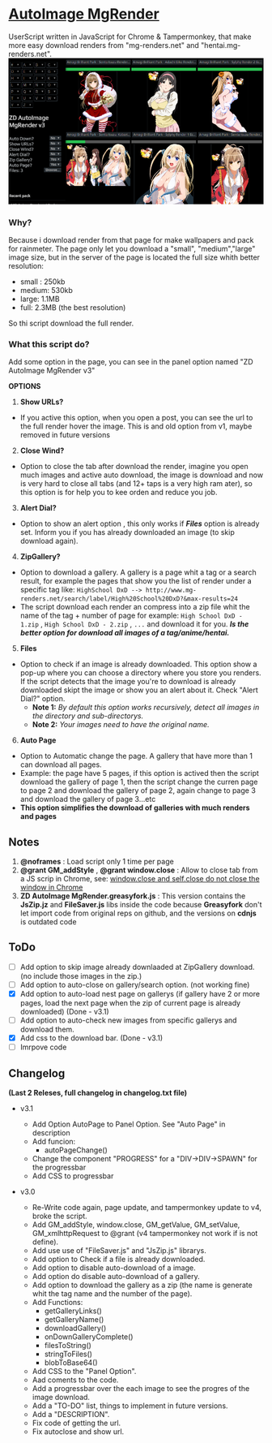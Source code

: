 # [AutoImage MgRender](https://github.com/ZeroDrako/AutoImage-MgRender)
UserScript written in JavaScript for Chrome & Tampermonkey, that make more easy download renders from "mg-renders.net" and "hentai.mg-renders.net".
![MENU](https://raw.githubusercontent.com/ZeroDrako/AutoImage-MgRender/master/0.PNG)

### Why?
Because i download render from that page for make wallpapers and pack for rainmeter.
The page only let you download a "small", "medium","large" image size, but in the server of the page is located the full size whith better resolution:
- small :     250kb
- medium:     530kb
- large:      1.1MB
- full:       2.3MB (the best resolution)
 
So thi script download the full render.

### What this script do?
Add some option in the page, you can see in the panel option named "ZD AutoImage MgRender v3"

**OPTIONS**

1. **Show URLs?**
  - If you active this option, when you open a post, you can see the url to the full render hover the image. This is and old option from v1, maybe removed in future versions

2. **Close Wind?**
  - Option to close the tab after download the render, imagine you open much images and active auto download, the image is download and now is very hard to close all tabs (and 12+ taps is a very high ram ater), so this option is for help you to kee orden and reduce you job.

3. **Alert Dial?**
  - Option to show an alert option , this only works if *__Files__* option is already set. Inform you if you has already downloaded an image (to skip download again).

4. **ZipGallery?**
  - Option to download a gallery. A gallery is a page whit a tag or a search result, for example the pages that show you the list of render under a specific tag like: 
  ```HighSchool DxD --> http://www.mg-renders.net/search/label/High%20School%20DxD?&max-results=24```
  - The script download each render an compress into a zip file whit the name of the tag + number of page for example:
  ```High School DxD - 1.zip``` , ```High School DxD - 2.zip``` , ```...```
  and download it for you. *__Is the better option for download all images of a tag/anime/hentai.__*

5. **Files**
  - Option to check if an image is already downloaded. This option show a pop-up where you can choose a directory where you store you renders. If the script detects that the image you're to download is already downloaded skipt the image or show you an alert about it. Check "Alert Dial?" option.
    - **Note 1:** *By default this option works recursively, detect all images in the directory and sub-directorys.*
    - **Note 2:** *Your images need to have the original name.*

6. **Auto Page**
  - Option to Automatic change the page. A gallery that have more than 1 can download all pages.
  - Example: the page have 5 pages, if this option is actived then the script download the gallery of page 1, then the script change the curren page to page 2 and download the gallery of page 2, again change to page 3 and download the gallery of page 3...etc
  - **This option simplifies the download of galleries with much renders and pages**

## Notes
1. **@noframes** : Load script only 1 time per page
2. **@grant GM_addStyle** , **@grant window.close** : Allow to close tab from a JS scrip in Chrome, see: [window.close and self.close do not close the window in Chrome](http://stackoverflow.com/questions/19761241/window-close-and-self-close-do-not-close-the-window-in-chrome)
3. **ZD AutoImage MgRender.greasyfork.js** : This version contains the __JsZip.jz__ and __FileSaver.js__ libs  inside the code because __Greasyfork__ don't let import code from original reps on github, and the versions on __cdnjs__ is outdated code

## ToDo
- [ ] Add option to skip image already downlaaded at ZipGallery download. (no include those images in the zip.)
- [ ] Add option to auto-close on gallery/search option. (not working fine)
- [x] Add option to auto-load nest page on gallerys (if gallery have 2 or more pages, load the next page when the zip of current page is already downloaded) (Done - v3.1)
- [ ] Add option to auto-check new images from specific gallerys and download them.
- [x] Add css to the download bar. (Done - v3.1)
- [ ] Imrpove code

## Changelog
**(Last 2 Releses, full changelog in __changelog.txt__ file)**
- v3.1
  - Add Option AutoPage to Panel Option. See "Auto Page" in description
  - Add funcion:
      - autoPageChange()
  - Change the component "PROGRESS" for a "DIV->DIV->SPAWN" for the progressbar
  - Add CSS to progressbar

- v3.0
  - Re-Write code again, page update, and tampermonkey update to v4, broke the script.
  - Add GM_addStyle, window.close, GM_getValue, GM_setValue, GM_xmlhttpRequest to @grant (v4 tampermonkey not work if is not define).
  - Add use use of "FileSaver.js" and "JsZip.js" librarys.
  - Add option to Check if a file is already downloaded.
  - Add option to disable auto-download of a image.
  - Add option do disable auto-download of a gallery. 
  - Add option to download the gallery as a zip (the name is generate whit the tag name and the number of the page).
  - Add Functions:
    - getGalleryLinks()
    - getGalleryName()
    - downloadGallery()
    - onDownGalleryComplete()
    - filesToString()
    - stringToFiles()
    - blobToBase64()
  - Add CSS to the "Panel Option".
  - Aad coments to the code.
  - Add a progressbar over the each image to see the progres of the image download.
  - Add a "TO-DO" list, things to implement in future versions.
  - Add a "DESCRIPTION".
  - Fix code of getting the url.
  - Fix autoclose and show url.
